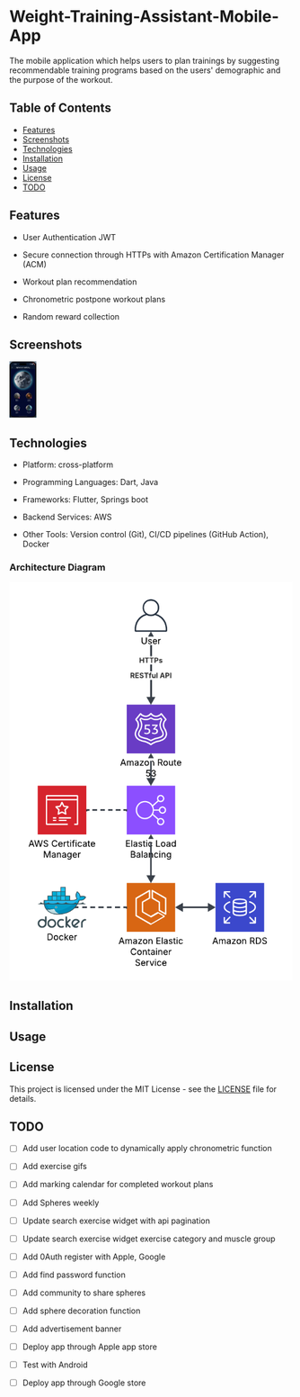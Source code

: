 # Weight-Training-Assistant-Mobile-App
The mobile application which helps users to plan trainings by suggesting recommendable training programs based on the users' demographic and the purpose of the workout.

## Table of Contents
- [Features](#features)
- [Screenshots](#screenshots)
- [Technologies](#technologies)
- [Installation](#installation)
- [Usage](#usage)
- [License](#license)
- [TODO](#todo)


## Features
- User Authentication JWT

- Secure connection through HTTPs with Amazon Certification Manager (ACM)
  
- Workout plan recommendation
  
- Chronometric postpone workout plans
  
- Random reward collection

## Screenshots
<a href="https://www.youtube.com/watch?v=ihK2qxZXlEo" target="_blank">
  <img src="./assets/images/Gymtinued_Thumbnail.png" alt="Video Thumbnail" style="max-height: 100px;"/>
</a>

## Technologies
- Platform: cross-platform

- Programming Languages: Dart, Java

- Frameworks: Flutter, Springs boot

- Backend Services: AWS

- Other Tools: Version control (Git), CI/CD pipelines (GitHub Action), Docker

### Architecture Diagram
![Gymtinued Backend Architecture](./assets/images/Gymtinued_Backend_Architecture.png)

## Installation

## Usage

## License

This project is licensed under the MIT License - see the [LICENSE](LICENSE) file for details.

## TODO
- [ ] Add user location code to dynamically apply chronometric function
      
- [ ] Add exercise gifs
  
- [ ] Add marking calendar for completed workout plans
  
- [ ] Add Spheres weekly
  
- [ ] Update search exercise widget with api pagination
  
- [ ] Update search exercise widget exercise category and muscle group
  
- [ ] Add 0Auth register with Apple, Google
  
- [ ] Add find password function
  
- [ ] Add community to share spheres
  
- [ ] Add sphere decoration function
  
- [ ] Add advertisement banner
  
- [ ] Deploy app through Apple app store
  
- [ ] Test with Android
  
- [ ] Deploy app through Google store
  
